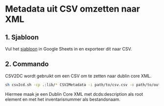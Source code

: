 # Metadata uit CSV omzetten naar XML

## 1. Sjabloon

Vul het [sjabloon](https://docs.google.com/spreadsheets/d/1XTvK0ADQ-RcQyZlVXnV1Ey06KBhDuytBihRaQmRbrJo/edit?usp=sharing) in Google Sheets in en exporteer dit naar CSV.

## 2. Commando

CSV2DC wordt gebruikt om een CSV om te zetten naar dublin core XML. 

```bash
sh csv2cd.sh -cp .:lib/* CSV2Metadata -i path/to/csv.csv -o path/to/output/folder -c dcterms:identifier -r description -p dcds -n http://www.dublincore.org/schemas/xmls/2008/09/01/dc-ds-xml/dcds.xsd
```

Hiermee maak je een Dublin Core XML met dcds:description als root element en met het inventarisnummer als bestandsnaam.
